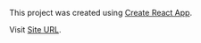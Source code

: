 This project was created using [Create React App](https://github.com/facebook/create-react-app).

Visit [Site URL](https://amincharoliya.com/).
